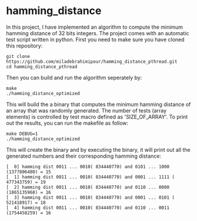 # hamming_distance

In this project, I have implemented an algorithm to compute the minimum hamming distance of 32 bits integers. The project comes with an automatic test script written in python. First you need to make sure you have cloned this repository:

    git clone https://github.com/miladebrahimipour/hamming_distance_pthread.git
    cd hamming_distance_pthread

Then you can build and run the algorithm seperately by:
    
    make 
    ./hamming_distance_optimized

This will build the a binary that computes the minimum hamming distance of an array that was randomly generated. The number of tests (array elements) is controlled by test macro defined as 'SIZE_OF_ARRAY'. 
To print out the results, you can run the makefile as follow:

    make DEBUG=1
    ./hamming_distance_optimized

This will create the binary and by executing the binary, it will print out all the generated numbers and their corresponding hamming distance:


    [  0] hamming dist 0011 ... 0010( 834440770) and 0101 ... 1000 (1377806480) = 15
    [  1] hamming dist 0011 ... 0010( 834440770) and 0001 ... 1111 ( 477343759) = 19
    [  2] hamming dist 0011 ... 0010( 834440770) and 0110 ... 0000 (1865135968) = 16
    [  3] hamming dist 0011 ... 0010( 834440770) and 0001 ... 0101 ( 521418917) = 18
    [  4] hamming dist 0011 ... 0010( 834440770) and 0110 ... 0011 (1754458259) = 16
